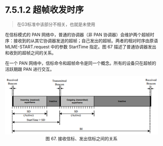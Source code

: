 # 7.5.1.2 超帧收发时序
>在G3标准中该部分不相关，也就是未使用

在信标模式的 PAN 网络中，普通的协调器（非 PAN 协调器）会维护两个超帧时序：接收到的从其它协调器发送的超帧；自己发出的超帧。两者的相对时序由原语 MLME-START.request 中的参数 StartTime 指定。图 67 描述了普通协调器发出和收到的超帧之间的关系。

在一个 PAN 网络中，信标命令和超帧命令是同一个概念。所有的设备只在超帧的活跃期跟 PAN 进行交互。

<center><img src="../images/Image 67.png"/></center>
<center>图 67. 接收信标、发出信标之间的关系</center>
